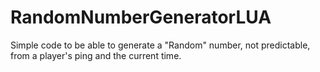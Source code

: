 # RandomNumberGeneratorLUA

Simple code to be able to generate a "Random" number, not predictable, from a player's ping and the current time.
